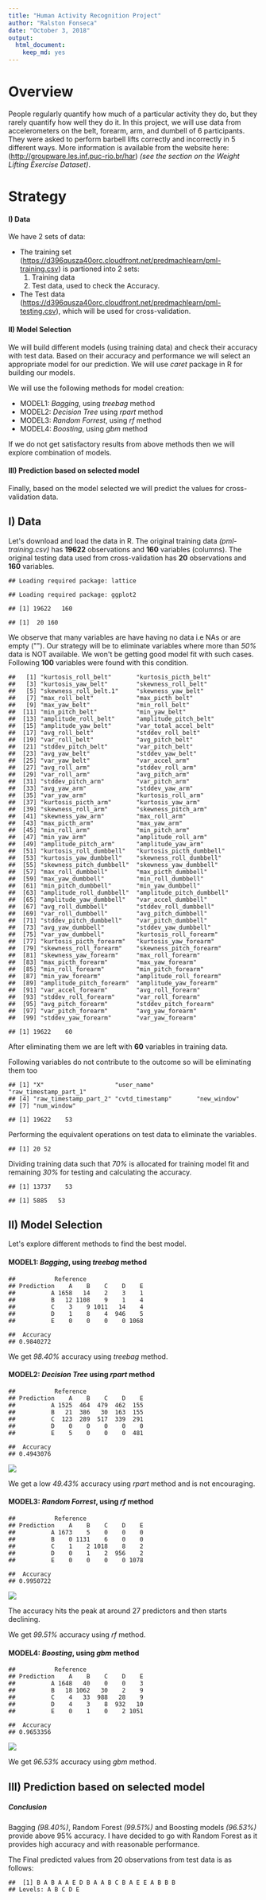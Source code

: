 ```yaml
---
title: "Human Activity Recognition Project"
author: "Ralston Fonseca"
date: "October 3, 2018"
output: 
  html_document: 
    keep_md: yes
---
```




# Overview

People regularly quantify how much of a particular activity they do, but they rarely quantify how well they do it. In this project, we will use data from accelerometers on the belt, forearm, arm, and dumbell of 6 participants. They were asked to perform barbell lifts correctly and incorrectly in 5 different ways. More information is available from the website here: (http://groupware.les.inf.puc-rio.br/har) _(see the section on the Weight Lifting Exercise Dataset)_.

# Strategy
#### I) Data
We have 2 sets of data:

- The training set (https://d396qusza40orc.cloudfront.net/predmachlearn/pml-training.csv) is partioned into 2 sets:
    1) Training data
    2) Test data, used to check the Accuracy.
- The Test data (https://d396qusza40orc.cloudfront.net/predmachlearn/pml-testing.csv), which will be used for cross-validation.

#### II) Model Selection
We will build different models (using training data) and check their accuracy with test data. Based on their accuracy and performance we will select an appropriate model for our prediction. We will use _caret_ package in R for building our models.
 
We will use the following methods for model creation:

- MODEL1: _Bagging_, using _treebag_ method
- MODEL2: _Decision Tree_ using _rpart_ method
- MODEL3: _Random Forrest_, using _rf_ method
- MODEL4: _Boosting_, using _gbm_ method

If we do not get satisfactory results from above methods then we will explore combination of models.

#### III) Prediction based on selected model
Finally, based on the model selected we will predict the values for cross-validation data.

## I) Data
Let's download and load the data in R.
The original training data _(pml-training.csv)_ has **19622** observations and **160** variables (columns). The original testing data used from cross-validation has **20** observations and **160** variables. 


```
## Loading required package: lattice
```

```
## Loading required package: ggplot2
```

```
## [1] 19622   160
```

```
## [1]  20 160
```

We observe that many variables are have having no data i.e NAs or are empty (""). Our strategy will be to eliminate variables where more than _50%_ data is NOT available. We won't be getting good model fit with such cases. Following **100** variables were found with this condition.


```
##   [1] "kurtosis_roll_belt"       "kurtosis_picth_belt"     
##   [3] "kurtosis_yaw_belt"        "skewness_roll_belt"      
##   [5] "skewness_roll_belt.1"     "skewness_yaw_belt"       
##   [7] "max_roll_belt"            "max_picth_belt"          
##   [9] "max_yaw_belt"             "min_roll_belt"           
##  [11] "min_pitch_belt"           "min_yaw_belt"            
##  [13] "amplitude_roll_belt"      "amplitude_pitch_belt"    
##  [15] "amplitude_yaw_belt"       "var_total_accel_belt"    
##  [17] "avg_roll_belt"            "stddev_roll_belt"        
##  [19] "var_roll_belt"            "avg_pitch_belt"          
##  [21] "stddev_pitch_belt"        "var_pitch_belt"          
##  [23] "avg_yaw_belt"             "stddev_yaw_belt"         
##  [25] "var_yaw_belt"             "var_accel_arm"           
##  [27] "avg_roll_arm"             "stddev_roll_arm"         
##  [29] "var_roll_arm"             "avg_pitch_arm"           
##  [31] "stddev_pitch_arm"         "var_pitch_arm"           
##  [33] "avg_yaw_arm"              "stddev_yaw_arm"          
##  [35] "var_yaw_arm"              "kurtosis_roll_arm"       
##  [37] "kurtosis_picth_arm"       "kurtosis_yaw_arm"        
##  [39] "skewness_roll_arm"        "skewness_pitch_arm"      
##  [41] "skewness_yaw_arm"         "max_roll_arm"            
##  [43] "max_picth_arm"            "max_yaw_arm"             
##  [45] "min_roll_arm"             "min_pitch_arm"           
##  [47] "min_yaw_arm"              "amplitude_roll_arm"      
##  [49] "amplitude_pitch_arm"      "amplitude_yaw_arm"       
##  [51] "kurtosis_roll_dumbbell"   "kurtosis_picth_dumbbell" 
##  [53] "kurtosis_yaw_dumbbell"    "skewness_roll_dumbbell"  
##  [55] "skewness_pitch_dumbbell"  "skewness_yaw_dumbbell"   
##  [57] "max_roll_dumbbell"        "max_picth_dumbbell"      
##  [59] "max_yaw_dumbbell"         "min_roll_dumbbell"       
##  [61] "min_pitch_dumbbell"       "min_yaw_dumbbell"        
##  [63] "amplitude_roll_dumbbell"  "amplitude_pitch_dumbbell"
##  [65] "amplitude_yaw_dumbbell"   "var_accel_dumbbell"      
##  [67] "avg_roll_dumbbell"        "stddev_roll_dumbbell"    
##  [69] "var_roll_dumbbell"        "avg_pitch_dumbbell"      
##  [71] "stddev_pitch_dumbbell"    "var_pitch_dumbbell"      
##  [73] "avg_yaw_dumbbell"         "stddev_yaw_dumbbell"     
##  [75] "var_yaw_dumbbell"         "kurtosis_roll_forearm"   
##  [77] "kurtosis_picth_forearm"   "kurtosis_yaw_forearm"    
##  [79] "skewness_roll_forearm"    "skewness_pitch_forearm"  
##  [81] "skewness_yaw_forearm"     "max_roll_forearm"        
##  [83] "max_picth_forearm"        "max_yaw_forearm"         
##  [85] "min_roll_forearm"         "min_pitch_forearm"       
##  [87] "min_yaw_forearm"          "amplitude_roll_forearm"  
##  [89] "amplitude_pitch_forearm"  "amplitude_yaw_forearm"   
##  [91] "var_accel_forearm"        "avg_roll_forearm"        
##  [93] "stddev_roll_forearm"      "var_roll_forearm"        
##  [95] "avg_pitch_forearm"        "stddev_pitch_forearm"    
##  [97] "var_pitch_forearm"        "avg_yaw_forearm"         
##  [99] "stddev_yaw_forearm"       "var_yaw_forearm"
```

```
## [1] 19622    60
```
After eliminating them we are left with **60** variables in training data.

Following variables do not contribute to the outcome so will be eliminating them too

```
## [1] "X"                    "user_name"            "raw_timestamp_part_1"
## [4] "raw_timestamp_part_2" "cvtd_timestamp"       "new_window"          
## [7] "num_window"
```

```
## [1] 19622    53
```

Performing the equivalent operations on test data to eliminate the variables.

```
## [1] 20 52
```

Dividing training data such that _70%_ is allocated for training model fit and remaining _30%_ for testing and calculating the accuracy.

```
## [1] 13737    53
```

```
## [1] 5885   53
```

## II) Model Selection
Let's explore different methods to find the best model.

#### MODEL1: _Bagging_, using _treebag_ method


```
##           Reference
## Prediction    A    B    C    D    E
##          A 1658   14    2    3    1
##          B   12 1108    9    1    4
##          C    3    9 1011   14    4
##          D    1    8    4  946    5
##          E    0    0    0    0 1068
```

```
##  Accuracy 
## 0.9840272
```

We get _98.40%_ accuracy using _treebag_ method.

#### MODEL2: _Decision Tree_ using _rpart_ method


```
##           Reference
## Prediction    A    B    C    D    E
##          A 1525  464  479  462  155
##          B   21  386   30  163  155
##          C  123  289  517  339  291
##          D    0    0    0    0    0
##          E    5    0    0    0  481
```

```
##  Accuracy 
## 0.4943076
```

![](HAR_analysis_files/figure-html/unnamed-chunk-7-1.png)<!-- -->

We get a low _49.43%_ accuracy using _rpart_ method and is not encouraging.

#### MODEL3: _Random Forrest_, using _rf_ method


```
##           Reference
## Prediction    A    B    C    D    E
##          A 1673    5    0    0    0
##          B    0 1131    6    0    0
##          C    1    2 1018    8    2
##          D    0    1    2  956    2
##          E    0    0    0    0 1078
```

```
##  Accuracy 
## 0.9950722
```

![](HAR_analysis_files/figure-html/unnamed-chunk-8-1.png)<!-- -->

The accuracy hits the peak at around 27 predictors and then starts declining.

We get  _99.51%_ accuracy using _rf_ method.

#### MODEL4: _Boosting_, using _gbm_ method


```
##           Reference
## Prediction    A    B    C    D    E
##          A 1648   40    0    0    3
##          B   18 1062   30    2    9
##          C    4   33  988   28    9
##          D    4    3    8  932   10
##          E    0    1    0    2 1051
```

```
##  Accuracy 
## 0.9653356
```

![](HAR_analysis_files/figure-html/unnamed-chunk-9-1.png)<!-- -->

We get _96.53%_ accuracy using _gbm_ method.


## III) Prediction based on selected model

##### Conclusion
Bagging _(98.40%)_, Random Forest _(99.51%)_ and Boosting models _(96.53%)_ provide above 95% accuracy. I have decided to go with Random Forest as it provides high accuracy and with reasonable performance. 

The Final predicted values from 20 observations from test data is as follows:


```
##  [1] B A B A A E D B A A B C B A E E A B B B
## Levels: A B C D E
```





